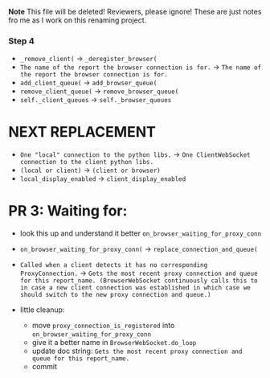 **Note** This file will be deleted! Reviewers, please ignore! These are just notes fro me as I work on this renaming project.

### Step 4

- `_remove_client(` -> `_deregister_browser(`
- `The name of the report the browser connection is for.` -> `The name of the report the browser connection is for.`
- `add_client_queue(` -> `add_browser_queue(`
- `remove_client_queue(` -> `remove_browser_queue(`
- `self._client_queues` -> `self._browser_queues`

# NEXT REPLACEMENT

- `One "local" connection to the python libs.` -> `One ClientWebSocket connection to the client python libs.`
- `(local or client)` -> `(client or browser)`
- `local_display_enabled` -> `client_display_enabled`

# PR 3: Waiting for:

- look this up and understand it better `on_browser_waiting_for_proxy_conn`
- `on_browser_waiting_for_proxy_conn(` -> `replace_connection_and_queue(`

- `Called when a client detects it has no corresponding ProxyConnection.` -> `Gets the most recent proxy connection and queue for this report_name. (BrowserWebSocket continuously calls this to in case a new client connection was established in which case we should switch to the new proxy connection and queue.)`

- little cleanup:
  - move `proxy_connection_is_registered` into  `on_browser_waiting_for_proxy_conn`
  - give it a better name in `BrowserWebSocket.do_loop`
  - update doc string: `Gets the most recent proxy connection and queue for this report_name.`
  - commit
